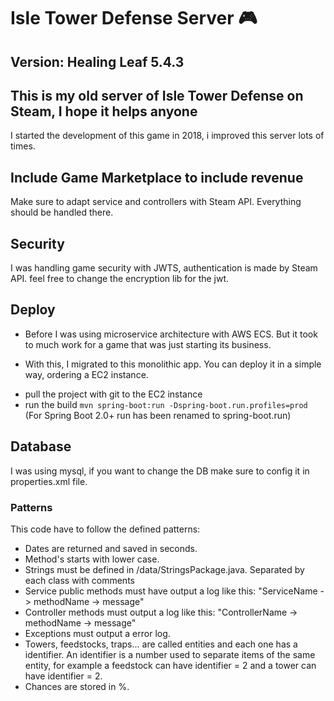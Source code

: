 # Isle Tower Defense Server 🎮

## Version: Healing Leaf 5.4.3 

## This is my old server of Isle Tower Defense on Steam, I hope it helps anyone
I started the development of this game in 2018, i improved this server lots of times.

## Include Game Marketplace to include revenue
Make sure to adapt service and controllers with Steam API. Everything should be handled there.

## Security
I was handling game security with JWTS, authentication is made by Steam API. feel free to change the encryption lib for the jwt.

## Deploy
- Before I was using microservice architecture with AWS ECS. But it took to much work for a game that was just starting its business.

- With this, I migrated to this monolithic app. You can deploy it in a simple way, ordering a EC2 instance.
* pull the project with git to the EC2 instance
* run the build `mvn spring-boot:run -Dspring-boot.run.profiles=prod` (For Spring Boot 2.0+ run has been renamed to spring-boot.run)


## Database
I was using mysql, if you want to change the DB make sure to config it in properties.xml file.

### Patterns
This code have to follow the defined patterns:

* Dates are returned and saved in seconds.
* Method's starts with lower case.
* Strings must be defined in /data/StringsPackage.java. Separated by each class with comments
* Service public methods must have output a log like this: "ServiceName -> methodName -> message"
* Controller methods must output a log like this: "ControllerName -> methodName -> message"
* Exceptions must output a error log.
* Towers, feedstocks, traps... are called entities and each one has a identifier. An identifier is a number used to separate items of the same entity,
for example a feedstock can have identifier = 2 and a tower can have identifier = 2.
* Chances are stored in %.
